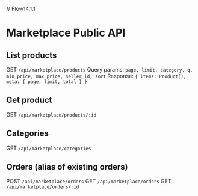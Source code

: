 // Flow14.1.1

# Marketplace Public API

## List products
GET `/api/marketplace/products`
Query params: `page, limit, category, q, min_price, max_price, seller_id, sort`
Response: `{ items: Product[], meta: { page, limit, total } }`

## Get product
GET `/api/marketplace/products/:id`

## Categories
GET `/api/marketplace/categories`

## Orders (alias of existing orders)
POST `/api/marketplace/orders`
GET `/api/marketplace/orders`
GET `/api/marketplace/orders/:id`


